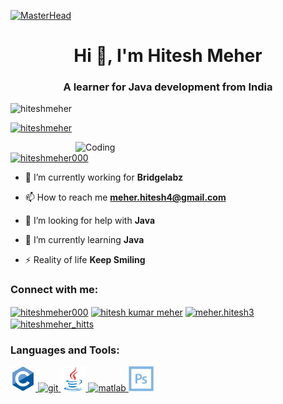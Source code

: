 [![MasterHead](https://www.chandigarhhelp.com/wp-content/uploads/2020/01/Top-Java-Training-Institutes-in-Chandigarh.jpg)](https://rishavchanda.io)
<h1 align="center">Hi 👋, I'm Hitesh Meher</h1>
<h3 align="center">A learner for Java development from India</h3

<p align="left"> <img src="https://komarev.com/ghpvc/?username=hiteshmeher&label=Profile%20views&color=0e75b6&style=flat" alt="hiteshmeher" /> </p>

<p align="left"> <a href="https://github.com/ryo-ma/github-profile-trophy"><img src="https://github-profile-trophy.vercel.app/?username=hiteshmeher" alt="hiteshmeher" /></a> </p>

<img align="right" alt="Coding" width="400" src="https://simplepassivecashflow.com/wp-content/uploads/2017/11/Work-Fun.gif">

<p align="left"> <a href="https://twitter.com/hiteshmeher000" target="blank"><img src="https://img.shields.io/twitter/follow/hiteshmeher000?logo=twitter&style=for-the-badge" alt="hiteshmeher000" /></a> </p>

- 🔭 I’m currently working for **Bridgelabz**

- 📫 How to reach me **meher.hitesh4@gmail.com**

- 🤝 I’m looking for help with **Java**

- 🌱 I’m currently learning **Java**

- ⚡ Reality of life **Keep Smiling**

<h3 align="left">Connect with me:</h3>
<p align="left">
<a href="https://twitter.com/hiteshmeher000" target="blank"><img align="center" src="https://raw.githubusercontent.com/rahuldkjain/github-profile-readme-generator/master/src/images/icons/Social/twitter.svg" alt="hiteshmeher000" height="30" width="40" /></a>
<a href="https://linkedin.com/in/hitesh kumar meher" target="blank"><img align="center" src="https://raw.githubusercontent.com/rahuldkjain/github-profile-readme-generator/master/src/images/icons/Social/linked-in-alt.svg" alt="hitesh kumar meher" height="30" width="40" /></a>
<a href="https://fb.com/meher.hitesh3" target="blank"><img align="center" src="https://raw.githubusercontent.com/rahuldkjain/github-profile-readme-generator/master/src/images/icons/Social/facebook.svg" alt="meher.hitesh3" height="30" width="40" /></a>
<a href="https://instagram.com/hiteshmeher_hitts" target="blank"><img align="center" src="https://raw.githubusercontent.com/rahuldkjain/github-profile-readme-generator/master/src/images/icons/Social/instagram.svg" alt="hiteshmeher_hitts" height="30" width="40" /></a>
</p>

<h3 align="left">Languages and Tools:</h3>
<p align="left"> <a href="https://www.cprogramming.com/" target="_blank" rel="noreferrer"> <img src="https://raw.githubusercontent.com/devicons/devicon/master/icons/c/c-original.svg" alt="c" width="40" height="40"/> </a> <a href="https://git-scm.com/" target="_blank" rel="noreferrer"> <img src="https://www.vectorlogo.zone/logos/git-scm/git-scm-icon.svg" alt="git" width="40" height="40"/> </a> <a href="https://www.java.com" target="_blank" rel="noreferrer"> <img src="https://raw.githubusercontent.com/devicons/devicon/master/icons/java/java-original.svg" alt="java" width="40" height="40"/> </a> <a href="https://www.mathworks.com/" target="_blank" rel="noreferrer"> <img src="https://upload.wikimedia.org/wikipedia/commons/2/21/Matlab_Logo.png" alt="matlab" width="40" height="40"/> </a> <a href="https://www.photoshop.com/en" target="_blank" rel="noreferrer"> <img src="https://raw.githubusercontent.com/devicons/devicon/master/icons/photoshop/photoshop-line.svg" alt="photoshop" width="40" height="40"/> </a> </p>
